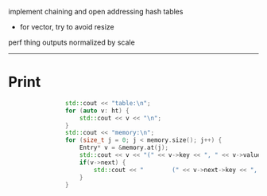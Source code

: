 implement chaining and open addressing hash tables

- for vector, try to avoid resize

perf thing outputs normalized by scale

---


# Print

```cpp
                std::cout << "table:\n";
                for (auto v: ht) {
                    std::cout << v << "\n";
                }
                std::cout << "memory:\n";
                for (size_t j = 0; j < memory.size(); j++) {
                    Entry* v = &memory.at(j);
                    std::cout << v << "(" << v->key << ", " << v->value << ", " << v->next << ")" << "\n";
                    if(v->next) {
                        std::cout << "        (" << v->next->key << ", " << v->next->value << ", " << v->next->next << ")" << "\n";
                    }
                }
                 
```